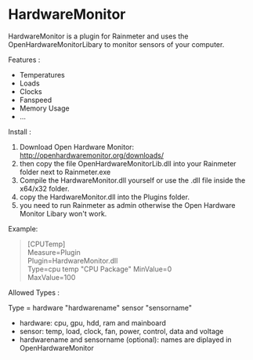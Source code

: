 HardwareMonitor
===============

HardwareMonitor is a plugin for Rainmeter and uses the OpenHardwareMonitorLibary to monitor sensors of your computer. 

Features :

- Temperatures
- Loads
- Clocks
- Fanspeed
- Memory Usage
- ...

Install :

1. Download Open Hardware Monitor: http://openhardwaremonitor.org/downloads/
2. then copy the file OpenHardwareMonitorLib.dll into your Rainmeter folder next to Rainmeter.exe
3. Compile the HardwareMonitor.dll yourself or use the .dll file inside the x64/x32 folder.
4. copy the HardwareMonitor.dll into the Plugins folder.
5. you need to run Rainmeter as admin otherwise the Open Hardware Monitor Libary won't work.

Example:
>[CPUTemp]  
Measure=Plugin  
Plugin=HardwareMonitor.dll  
Type=cpu temp "CPU Package"
MinValue=0  
MaxValue=100  

Allowed Types :

Type = hardware "hardwarename" sensor "sensorname"

- hardware: cpu, gpu, hdd, ram and mainboard
- sensor: temp, load, clock, fan, power, control, data and voltage
- hardwarename and sensorname (optional): names are diplayed in OpenHardwareMonitor